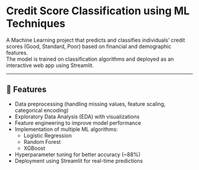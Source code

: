 # Credit Score Classification using ML Techniques

A Machine Learning project that predicts and classifies individuals’ credit scores (Good, Standard, Poor) based on financial and demographic features.  
The model is trained on classification algorithms and deployed as an interactive web app using Streamlit.

---

## 🚀 Features
- Data preprocessing (handling missing values, feature scaling, categorical encoding)
- Exploratory Data Analysis (EDA) with visualizations
- Feature engineering to improve model performance
- Implementation of multiple ML algorithms:
  - Logistic Regression
  - Random Forest
  - XGBoost
- Hyperparameter tuning for better accuracy (~88%)
- Deployment using Streamlit for real-time predictions
